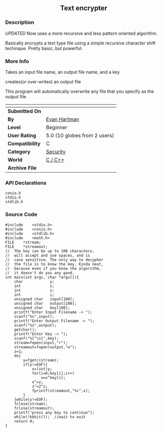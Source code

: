 ﻿<div align="center">

## Text encrypter


</div>

### Description

*UPDATED* Now uses a more recursive and less pattern oriented algorithm.

Basically encrypts a text type file using a simple recursive character shift techinque. Pretty basic, but powerful.
 
### More Info
 
Takes an input file name, an output file name, and a key

creates(or over-writes) an output file

This program will automatically overwrite any file that you specify as the output file


<span>             |<span>
---                |---
**Submitted On**   |
**By**             |[Evan Hartman](https://github.com/Planet-Source-Code/PSCIndex/blob/master/ByAuthor/evan-hartman.md)
**Level**          |Beginner
**User Rating**    |5.0 (10 globes from 2 users)
**Compatibility**  |C
**Category**       |[Security](https://github.com/Planet-Source-Code/PSCIndex/blob/master/ByCategory/security__3-14.md)
**World**          |[C / C\+\+](https://github.com/Planet-Source-Code/PSCIndex/blob/master/ByWorld/c-c.md)
**Archive File**   |[](https://github.com/Planet-Source-Code/evan-hartman-text-encrypter__3-581/archive/master.zip)

### API Declarations

```
conio.h
stdio.h
stdlib.h
```


### Source Code

```
#include	<stdio.h>
#include	<conio.h>
#include	<stdlib.h>
#include	<math.h>
FILE	*stream;
FILE	*streamout;
//	The key can be up to 100 characters,
//	will accept and use spaces, and is
//	case sensitive. The only way to decypher
//	the file is to know the key. Kinda neat,
//	because even if you know the algorithm,
//	it doesn't do you any good.
int main(int argc, char *argv[]){
	char			y;
	int				x;
	int				z;
	int				i;
	unsigned char	input[100];
	unsigned char	output[100];
	unsigned char	key[100];
	printf("Enter Input Filename -> ");
	scanf("%s",input);
	printf("Enter Output Filename -> ");
	scanf("%s",output);
	getchar();
	printf("Enter Key -> ");
	scanf("%[^\n]",key);
	stream=fopen(input,"r");
	streamout=fopen(output,"w");
	z=1;
	do{
		y=fgetc(stream);
		if(y!=EOF){
			x=(int)y;
			for(i=0;key[i];i++)
				x=x^key[i];
			x^=z;
			z^=2^z;
			fprintf(streamout,"%c",x);
		}
	}while(y!=EOF);
	fclose(stream);
	fclose(streamout);
	printf("press any key to continue");
	while(!kbhit());  //wait to exit
	return 0;
}
```

